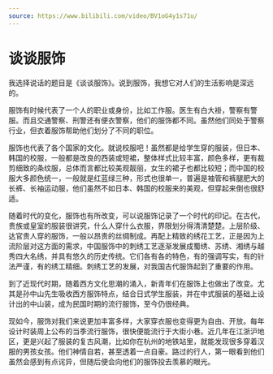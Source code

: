 ```yaml
---
source: https://www.bilibili.com/video/BV1oG4y1s71u/
---
```


# 谈谈服饰

我选择说话的题目是《谈谈服饰》。说到服饰，我想它对人们的生活影响是深远的。

服饰有时候代表了一个人的职业或身份，比如工作服。医生有白大褂，警察有警服。而且交通警察、刑警还有便衣警察，他们的服饰都不同。虽然他们同处于警察行业，但衣着服饰帮助他们划分了不同的职位。

服饰也代表了各个国家的文化。就说校服吧！虽然都是给学生穿的服装，但日本、韩国的校服，一般都是改良的西装或短裙，整体样式比较丰富，颜色多样，更有裁剪细致的条纹服，总体而言都比较美观靓丽，女生的裙子也都比较短；而中国的校服大多颜色统一，一般就是红蓝绿三种，形式也很单一，普遍是袖管和裤腿肥大的长裤、长袖运动服，他们虽然不如日本、韩国的校服来的美观，但穿起来倒也很舒适。

随着时代的变化，服饰也有所改变，可以说服饰记录了一个时代的印记。在古代，贵族或皇室的服装很讲究，什么人穿什么衣服，界限划分得清清楚楚。上层阶级、达官贵人穿的服饰，一般以昂贵的丝绸制成。再配上精致的绣花工艺，正是因为上流阶层对这方面的需求，中国服饰中的刺绣工艺逐渐发展成蜀绣、苏绣、湘绣与越秀四大名绣，并具有悠久的历史传统。它们各有各的特色，有的强调写实，有的针法严谨，有的绣工精细。刺绣工艺的发展，对我国古代服饰起到了重要的作用。

到了近现代时期，随着西方文化思潮的涌入，新青年们在服饰上也做出了改变。尤其是孙中山先生吸收西方服饰特点，结合日式学生服装，并在中式服装的基础上设计出的中山装，成为民国时期的流行服饰，至今仍很经典。

现如今，服饰对我们来说更加丰富多样，大家穿衣服也变得更为自由、开放。每年设计时装周上公布的当季流行服饰，很快便能流行于大街小巷。近几年在江浙沪地区，更是兴起了服装的复古风潮，比如你在杭州的地铁站里，就能发现很多穿着汉服的男孩女孩。他们神情自若，甚至透着一点自豪。路过的行人，第一眼看到他们虽然会感到有点诧异，但随后便会向他们的服饰投去羡慕的眼光。
